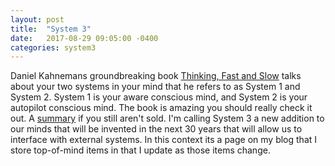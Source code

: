 ```yaml
---
layout: post
title:  "System 3"
date:   2017-08-29 09:05:00 -0400
categories: system3
---
```


Daniel Kahnemans groundbreaking book [Thinking, Fast and Slow][thinking] talks about your two systems in your mind that he refers to as System 1 and System 2.
System 1 is your aware conscious mind, and System 2 is your autopilot conscious mind.  The book is amazing you should really check it out.  A [summary][thinking-summary] if you still aren't sold.
I'm calling System 3 a new addition to our minds that will be invented in the next 30 years that will allow us to interface with external systems.
In this context its a page on my blog that I store top-of-mind items in that I update as those items change.



[thinking]: https://www.goodreads.com/book/show/11468377-thinking-fast-and-slow
[thinking-summary]: https://paulminors.com/thinking-fast-slow-book-summary-pdf
